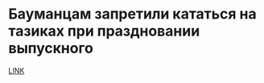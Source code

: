 # Бауманцам запретили кататься на тазиках при праздновании выпускного



[LINK](https://varlamov.ru/1720381.html)